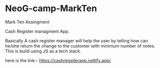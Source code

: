 # NeoG-camp-MarkTen
Mark Ten Assingment

Cash Register managment App.

Basically A cash register manager will help the user by telling how can he/she return the change to the customer with minimum number of notes.
This is build using JS as a tech stack.

here is the link:- https://cashregsiterapp.netlify.app/
